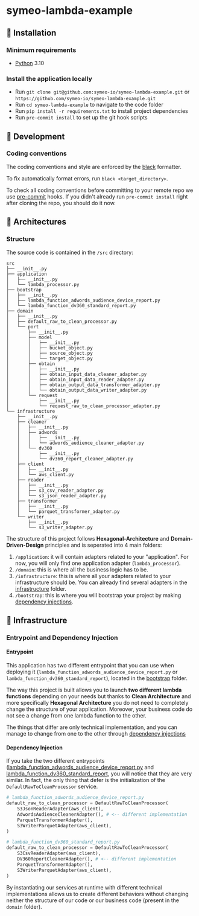 # symeo-lambda-example

## :construction: Installation

### Minimum requirements

- [Python](https://www.python.org/) 3.10

### Install the application locally

- Run `git clone git@github.com:symeo-io/symeo-lambda-example.git` or `https://github.com/symeo-io/symeo-lambda-example.git`
- Run `cd symeo-lambda-example` to navigate to the code folder
- Run `pip install -r requirements.txt` to install project dependencies
- Run `pre-commit install` to set up the git hook scripts

## :wrench: Development

### Coding conventions

The coding conventions and style are enforced by the [black](https://github.com/psf/black) formatter.

To fix automatically format errors, run `black <target_directory>`.

To check all coding conventions before committing to your remote repo we use [pre-commit](https://pre-commit.com/) hooks. If you didn't already run `pre-commit install` right after cloning the repo, you should do it now.

## :office: Architectures

### Structure

The source code is contained in the `/src` directory:

```text
src
├── __init__.py
├── application
│   ├── __init__.py
│   └── lambda_processor.py
├── bootstrap
│   ├── __init__.py
│   ├── lambda_function_adwords_audience_device_report.py
│   └── lambda_function_dv360_standard_report.py
├── domain
│   ├── __init__.py
│   ├── default_raw_to_clean_processor.py
│   └── port
│       ├── __init__.py
│       ├── model
│       │   ├── __init__.py
│       │   ├── bucket_object.py
│       │   ├── source_object.py
│       │   └── target_object.py
│       ├── obtain
│       │   ├── __init__.py
│       │   ├── obtain_input_data_cleaner_adapter.py
│       │   ├── obtain_input_data_reader_adapter.py
│       │   ├── obtain_output_data_transformer_adapter.py
│       │   └── obtain_output_data_writer_adapter.py
│       └── request
│           ├── __init__.py
│           └── request_raw_to_clean_processor_adapter.py
└── infrastructure
    ├── __init__.py
    ├── cleaner
    │   ├── __init__.py
    │   ├── adwords
    │   │   ├── __init__.py
    │   │   └── adwords_audience_cleaner_adapter.py
    │   └── dv360
    │       ├── __init__.py
    │       └── dv360_report_cleaner_adapter.py
    ├── client
    │   ├── __init__.py
    │   └── aws_client.py
    ├── reader
    │   ├── __init__.py
    │   ├── s3_csv_reader_adapter.py
    │   └── s3_json_reader_adapter.py
    ├── transformer
    │   ├── __init__.py
    │   └── parquet_transformer_adapter.py
    └── writer
        ├── __init__.py
        └── s3_writer_adapter.py
```

The structure of this project follows **Hexagonal-Architecture** and **Domain-Driven-Design** principles and is seperated into 4 main folders:
1. `/application`: it will contain adapters related to your "application". For now, you will only find one application adapter (`lambda_processor`).
2. `/domain`: this is where all the business logic has to be.
3. `/infrastructure`: this is where all your adapters related to your infrastructure should be. You can already find several adapters in the [infrastructure](src/infrastructure) folder.
4. `/bootstrap`: this is where you will bootstrap your project by making [dependency injections](#entrypoint-and-dependency-injection).

## :rocket: Infrastructure

### Entrypoint and Dependency Injection

#### Entrypoint

This application has two different entrypoint that you can use when deploying it (`lambda_function_adwords_audience_device_report.py` or `lambda_function_dv360_standard_report`), located in the [bootstrap](./src/bootstrap) folder.

The way this project is built allows you to launch **two different lambda functions** depending on your needs but thanks to **Clean Architecture** and more specifically **Hexagonal Architecture** you
do not need to completely change the structure of your application. Moreover, your business code do not see a change from one lambda function to the other.

The things that differ are only technical implementation, and you can manage to change from one to the other through [dependency injections](#dependency-injection)

#### Dependency Injection

If you take the two different entrypoints ([lambda_function_adwords_audience_device_report.py](./src/bootstrap/lambda_function_adwords_audience_device_report.py) and
[lambda_function_dv360_standard_report](./src/bootstrap/lambda_function_dv360_standard_report.py), you will notice that they are very similar. In fact, the only thing that defer is the initialization of
the `DefaultRawToCleanProcessor` service.

```python
# lambda_function_adwords_audience_device_report.py
default_raw_to_clean_processor = DefaultRawToCleanProcessor(
    S3JsonReaderAdapter(aws_client),
    AdwordsAudienceCleanerAdapter(), # <-- different implementation
    ParquetTransformerAdapter(),
    S3WriterParquetAdapter(aws_client),
)
```

```python
# lambda_function_dv360_standard_report.py
default_raw_to_clean_processor = DefaultRawToCleanProcessor(
    S3CsvReaderAdapter(aws_client),
    DV360ReportCleanerAdapter(), # <-- different implementation
    ParquetTransformerAdapter(),
    S3WriterParquetAdapter(aws_client),
)
```

By instantiating our services at runtime with different technical implementations allows us to create different behaviors without changing
neither the structure of our code or our business code (present in the `domain` folder).
